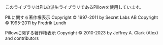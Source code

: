 このライブラリはPILの派生ライブラリであるPillowを使用しています。

PILに関する著作権表示
Copyright © 1997-2011 by Secret Labs AB
Copyright © 1995-2011 by Fredrik Lundh

Pillowに関する著作権表示
Copyright © 2010-2023 by Jeffrey A. Clark (Alex) and contributors

